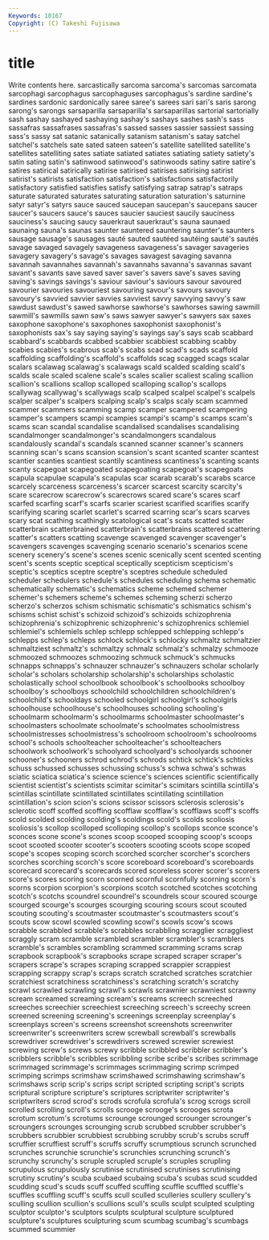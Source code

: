 ```yaml
---
Keywords: 10167 
Copyright: (C) Takeshi Fujisawa
---
```


# title

Write contents here.
 sarcastically sarcoma sarcoma's sarcomas sarcomata sarcophagi sarcophagus sarcophaguses sarcophagus's
sardine sardine's sardines sardonic sardonically saree saree's sarees sari sari's
saris sarong sarong's sarongs sarsaparilla sarsaparilla's sarsaparillas sartorial sartorially sash
sashay sashayed sashaying sashay's sashays sashes sash's sass sassafras sassafrases
sassafras's sassed sasses sassier sassiest sassing sass's sassy sat satanic
satanically satanism satanism's satay satchel satchel's satchels sate sated sateen
sateen's satellite satellited satellite's satellites satelliting sates satiate satiated satiates
satiating satiety satiety's satin sating satin's satinwood satinwood's satinwoods satiny
satire satire's satires satirical satirically satirise satirised satirises satirising satirist
satirist's satirists satisfaction satisfaction's satisfactions satisfactorily satisfactory satisfied satisfies satisfy
satisfying satrap satrap's satraps saturate saturated saturates saturating saturation saturation's
saturnine satyr satyr's satyrs sauce sauced saucepan saucepan's saucepans saucer
saucer's saucers sauce's sauces saucier sauciest saucily sauciness sauciness's saucing
saucy sauerkraut sauerkraut's sauna saunaed saunaing sauna's saunas saunter sauntered
sauntering saunter's saunters sausage sausage's sausages sauté sauted sautéed sautéing
sauté's sautés savage savaged savagely savageness savageness's savager savageries savagery
savagery's savage's savages savagest savaging savanna savannah savannahes savannah's savannahs
savanna's savannas savant savant's savants save saved saver saver's savers
save's saves saving saving's savings savings's saviour saviour's saviours savour
savoured savourier savouries savouriest savouring savour's savours savoury savoury's savvied
savvier savvies savviest savvy savvying savvy's saw sawdust sawdust's sawed
sawhorse sawhorse's sawhorses sawing sawmill sawmill's sawmills sawn saw's saws
sawyer sawyer's sawyers sax saxes saxophone saxophone's saxophones saxophonist saxophonist's
saxophonists sax's say saying saying's sayings say's says scab scabbard
scabbard's scabbards scabbed scabbier scabbiest scabbing scabby scabies scabies's scabrous
scab's scabs scad scad's scads scaffold scaffolding scaffolding's scaffold's scaffolds
scag scagged scags scalar scalars scalawag scalawag's scalawags scald scalded
scalding scald's scalds scale scaled scalene scale's scales scalier scaliest
scaling scallion scallion's scallions scallop scalloped scalloping scallop's scallops scallywag
scallywag's scallywags scalp scalped scalpel scalpel's scalpels scalper scalper's scalpers
scalping scalp's scalps scaly scam scammed scammer scammers scamming scamp
scamper scampered scampering scamper's scampers scampi scampies scampi's scamp's scamps
scam's scams scan scandal scandalise scandalised scandalises scandalising scandalmonger scandalmonger's
scandalmongers scandalous scandalously scandal's scandals scanned scanner scanner's scanners scanning
scan's scans scansion scansion's scant scanted scanter scantest scantier scanties
scantiest scantily scantiness scantiness's scanting scants scanty scapegoat scapegoated scapegoating
scapegoat's scapegoats scapula scapulae scapula's scapulas scar scarab scarab's scarabs
scarce scarcely scarceness scarceness's scarcer scarcest scarcity scarcity's scare scarecrow
scarecrow's scarecrows scared scare's scares scarf scarfed scarfing scarf's scarfs
scarier scariest scarified scarifies scarify scarifying scaring scarlet scarlet's scarred
scarring scar's scars scarves scary scat scathing scathingly scatological scat's
scats scatted scatter scatterbrain scatterbrained scatterbrain's scatterbrains scattered scattering scatter's
scatters scatting scavenge scavenged scavenger scavenger's scavengers scavenges scavenging scenario
scenario's scenarios scene scenery scenery's scene's scenes scenic scenically scent
scented scenting scent's scents sceptic sceptical sceptically scepticism scepticism's sceptic's
sceptics sceptre sceptre's sceptres schedule scheduled scheduler schedulers schedule's schedules
scheduling schema schematic schematically schematic's schematics scheme schemed schemer schemer's
schemers scheme's schemes scheming scherzi scherzo scherzo's scherzos schism schismatic
schismatic's schismatics schism's schisms schist schist's schizoid schizoid's schizoids schizophrenia
schizophrenia's schizophrenic schizophrenic's schizophrenics schlemiel schlemiel's schlemiels schlep schlepp schlepped
schlepping schlepp's schlepps schlep's schleps schlock schlock's schlocky schmaltz schmaltzier
schmaltziest schmaltz's schmaltzy schmalz schmalz's schmalzy schmooze schmoozed schmoozes schmoozing
schmuck schmuck's schmucks schnapps schnapps's schnauzer schnauzer's schnauzers scholar scholarly
scholar's scholars scholarship scholarship's scholarships scholastic scholastically school schoolbook schoolbook's
schoolbooks schoolboy schoolboy's schoolboys schoolchild schoolchildren schoolchildren's schoolchild's schooldays schooled
schoolgirl schoolgirl's schoolgirls schoolhouse schoolhouse's schoolhouses schooling schooling's schoolmarm schoolmarm's
schoolmarms schoolmaster schoolmaster's schoolmasters schoolmate schoolmate's schoolmates schoolmistress schoolmistresses schoolmistress's
schoolroom schoolroom's schoolrooms school's schools schoolteacher schoolteacher's schoolteachers schoolwork schoolwork's
schoolyard schoolyard's schoolyards schooner schooner's schooners schrod schrod's schrods schtick
schtick's schticks schuss schussed schusses schussing schuss's schwa schwa's schwas
sciatic sciatica sciatica's science science's sciences scientific scientifically scientist scientist's
scientists scimitar scimitar's scimitars scintilla scintilla's scintillas scintillate scintillated scintillates
scintillating scintillation scintillation's scion scion's scions scissor scissors sclerosis sclerosis's
sclerotic scoff scoffed scoffing scofflaw scofflaw's scofflaws scoff's scoffs scold
scolded scolding scolding's scoldings scold's scolds scoliosis scoliosis's scollop scolloped
scolloping scollop's scollops sconce sconce's sconces scone scone's scones scoop
scooped scooping scoop's scoops scoot scooted scooter scooter's scooters scooting
scoots scope scoped scope's scopes scoping scorch scorched scorcher scorcher's
scorchers scorches scorching scorch's score scoreboard scoreboard's scoreboards scorecard scorecard's
scorecards scored scoreless scorer scorer's scorers score's scores scoring scorn
scorned scornful scornfully scorning scorn's scorns scorpion scorpion's scorpions scotch
scotched scotches scotching scotch's scotchs scoundrel scoundrel's scoundrels scour scoured
scourge scourged scourge's scourges scourging scouring scours scout scouted scouting
scouting's scoutmaster scoutmaster's scoutmasters scout's scouts scow scowl scowled scowling
scowl's scowls scow's scows scrabble scrabbled scrabble's scrabbles scrabbling scragglier
scraggliest scraggly scram scramble scrambled scrambler scrambler's scramblers scramble's scrambles
scrambling scrammed scramming scrams scrap scrapbook scrapbook's scrapbooks scrape scraped
scraper scraper's scrapers scrape's scrapes scraping scrapped scrappier scrappiest scrapping
scrappy scrap's scraps scratch scratched scratches scratchier scratchiest scratchiness scratchiness's
scratching scratch's scratchy scrawl scrawled scrawling scrawl's scrawls scrawnier scrawniest
scrawny scream screamed screaming scream's screams screech screeched screeches screechier
screechiest screeching screech's screechy screen screened screening screening's screenings screenplay
screenplay's screenplays screen's screens screenshot screenshots screenwriter screenwriter's screenwriters screw
screwball screwball's screwballs screwdriver screwdriver's screwdrivers screwed screwier screwiest screwing
screw's screws screwy scribble scribbled scribbler scribbler's scribblers scribble's scribbles
scribbling scribe scribe's scribes scrimmage scrimmaged scrimmage's scrimmages scrimmaging scrimp
scrimped scrimping scrimps scrimshaw scrimshawed scrimshawing scrimshaw's scrimshaws scrip scrip's
scrips script scripted scripting script's scripts scriptural scripture scripture's scriptures
scriptwriter scriptwriter's scriptwriters scrod scrod's scrods scrofula scrofula's scrog scrogs
scroll scrolled scrolling scroll's scrolls scrooge scrooge's scrooges scrota scrotum
scrotum's scrotums scrounge scrounged scrounger scrounger's scroungers scrounges scrounging scrub
scrubbed scrubber scrubber's scrubbers scrubbier scrubbiest scrubbing scrubby scrub's scrubs
scruff scruffier scruffiest scruff's scruffs scruffy scrumptious scrunch scrunched scrunches
scrunchie scrunchie's scrunchies scrunching scrunch's scrunchy scrunchy's scruple scrupled scruple's
scruples scrupling scrupulous scrupulously scrutinise scrutinised scrutinises scrutinising scrutiny scrutiny's
scuba scubaed scubaing scuba's scubas scud scudded scudding scud's scuds
scuff scuffed scuffing scuffle scuffled scuffle's scuffles scuffling scuff's scuffs
scull sculled sculleries scullery scullery's sculling scullion scullion's scullions scull's
sculls sculpt sculpted sculpting sculptor sculptor's sculptors sculpts sculptural sculpture
sculptured sculpture's sculptures sculpturing scum scumbag scumbag's scumbags scummed scummier

